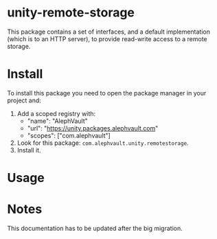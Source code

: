 # unity-remote-storage
This package contains a set of interfaces, and a default implementation (which is to an HTTP server), to provide read-write access to a remote storage.

# Install
To install this package you need to open the package manager in your project and:

  1. Add a scoped registry with:
     - "name": "AlephVault"
     - "url": "https://unity.packages.alephvault.com"
     - "scopes": ["com.alephvault"]
  2. Look for this package: `com.alephvault.unity.remotestorage`.
  3. Install it.

# Usage

# Notes
This documentation has to be updated after the big migration.
